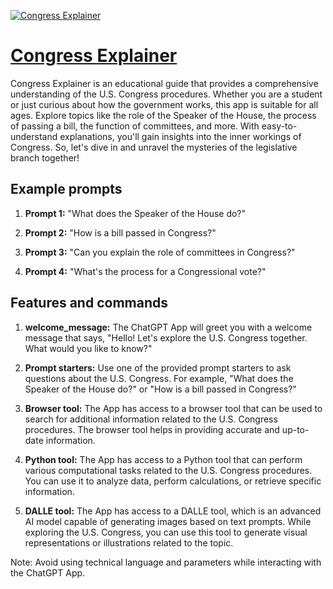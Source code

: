 [![Congress Explainer](https://files.oaiusercontent.com/file-Tws7fedPuxBoT866IRvs3MUZ?se=2123-10-18T04%3A01%3A32Z&sp=r&sv=2021-08-06&sr=b&rscc=max-age%3D31536000%2C%20immutable&rscd=attachment%3B%20filename%3Dced17b2a-2197-402d-8b37-8b796b48a30e.png&sig=v/jGO/k8o0/C8tDPF3OHJhHDyyR/zqoAbUGHa1lfz/A%3D)](https://chat.openai.com/g/g-KnIxMyeEt-congress-explainer)

# [Congress Explainer](https://chat.openai.com/g/g-KnIxMyeEt-congress-explainer)

Congress Explainer is an educational guide that provides a comprehensive understanding of the U.S. Congress procedures. Whether you are a student or just curious about how the government works, this app is suitable for all ages. Explore topics like the role of the Speaker of the House, the process of passing a bill, the function of committees, and more. With easy-to-understand explanations, you'll gain insights into the inner workings of Congress. So, let's dive in and unravel the mysteries of the legislative branch together!

## Example prompts

1. **Prompt 1:** "What does the Speaker of the House do?"

2. **Prompt 2:** "How is a bill passed in Congress?"

3. **Prompt 3:** "Can you explain the role of committees in Congress?"

4. **Prompt 4:** "What's the process for a Congressional vote?"

## Features and commands

1. **welcome_message:** The ChatGPT App will greet you with a welcome message that says, "Hello! Let's explore the U.S. Congress together. What would you like to know?"

2. **Prompt starters:** Use one of the provided prompt starters to ask questions about the U.S. Congress. For example, "What does the Speaker of the House do?" or "How is a bill passed in Congress?"

3. **Browser tool:** The App has access to a browser tool that can be used to search for additional information related to the U.S. Congress procedures. The browser tool helps in providing accurate and up-to-date information.

4. **Python tool:** The App has access to a Python tool that can perform various computational tasks related to the U.S. Congress procedures. You can use it to analyze data, perform calculations, or retrieve specific information.

5. **DALLE tool:** The App has access to a DALLE tool, which is an advanced AI model capable of generating images based on text prompts. While exploring the U.S. Congress, you can use this tool to generate visual representations or illustrations related to the topic.

Note: Avoid using technical language and parameters while interacting with the ChatGPT App.